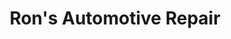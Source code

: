 ---
title: "Ron's Automotive Repair"
url: /pocono-summit/rons-automotive-repair/
shop: car repair
---